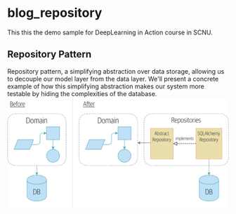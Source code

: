 # blog_repository
This this the demo sample for DeepLearning in Action course in SCNU.
## Repository Pattern
Repository pattern, a simplifying abstraction over data storage, allowing us to decouple our model layer from the data layer. We'll present a concrete example of how this simplifying abstraction makes our system more testable by hiding the complexities of the database.
![](repo.png)
